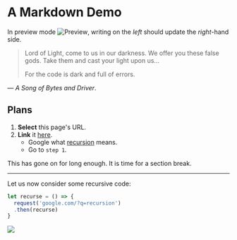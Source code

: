 A Markdown Demo
===============

In preview mode ![Preview](/lib/icons/eye_open.png),
writing on the *left* should update the *right*-hand side.

> Lord of Light, come to us in our darkness. We offer you these false gods.
> Take them and cast your light upon us…
>
> For the code is dark and full of errors.

— _A Song of Bytes and Driver_.

## Plans

  1. __Select__ this page's URL.
  2. **Link** it [here](https://thefiletree.com/demo/markdown.md).
     - Google what [recursion] means.
     - Go to `step 1`.

[recursion]: https://www.google.com/?q=recursion

This has gone on for long enough. It is time for a section break.

---

Let us now consider some recursive code:

```js
let recurse = () => {
  request('google.com/?q=recursion')
  .then(recurse)
}
```

<img src=https://upload.wikimedia.org/wikipedia/commons/6/66/Agasthiyamalai_range_and_Tirunelveli_rainshadow.jpg class=center>
